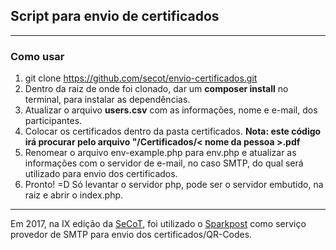 ## Script para envio de certificados ##

----------

### Como usar ###

 1. git clone https://github.com/secot/envio-certificados.git
 2. Dentro da raiz de onde foi clonado, dar um **composer install** no terminal, para instalar as dependências.
 3. Atualizar o arquivo **users.csv** com as informações, nome e e-mail, dos participantes.
 4. Colocar os certificados dentro da pasta certificados. **Nota: este código irá procurar pelo arquivo "/Certificados/< nome da pessoa >.pdf**
 5. Renomear o arquivo env-example.php para env.php e atualizar as informações com o servidor de e-mail, no caso SMTP, do qual será utilizado para envio dos certificados.
 6. Pronto! =D  Só levantar o servidor php, pode ser o servidor embutido, na raiz e abrir o index.php.

----------

Em 2017, na IX edição da [SeCoT](http://secot.com.br/), foi utilizado o [Sparkpost](sparkpost.com) como serviço provedor de SMTP para envio dos certificados/QR-Codes.
